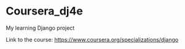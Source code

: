 # Coursera_dj4e
My learning Django project

Link to the course: https://www.coursera.org/specializations/django
